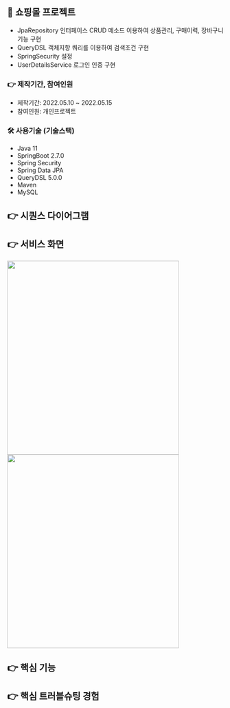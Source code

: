## 📌 쇼핑몰 프로젝트
+ JpaRepository 인터페이스 CRUD 메소드 이용하여 상품관리, 구매이력, 장바구니 기능 구현
+ QueryDSL 객체지향 쿼리를 이용하여 검색조건 구현
+ SpringSecurity 설정
+ UserDetailsService 로그인 인증 구현

### 👉 제작기간, 참여인원
+ 제작기간: 2022.05.10 ~ 2022.05.15
+ 참여인원: 개인프로젝트
### 🛠 사용기술 (기술스택)
+ Java 11
+ SpringBoot 2.7.0
+ Spring Security
+ Spring Data JPA
+ QueryDSL 5.0.0
+ Maven
+ MySQL
## 👉 시퀀스 다이어그램

## 👉 서비스 화면
<img src="https://user-images.githubusercontent.com/58936137/180047230-ca944331-6c40-43e8-9a05-e88703fdf42c.png" width="400px" height="450px"><img src="https://user-images.githubusercontent.com/58936137/180047764-3856a741-86e4-4f15-8344-eb117458f4d7.png" width="400px" height="450px">

## 👉 핵심 기능

## 👉 핵심 트러블슈팅 경험 
   



